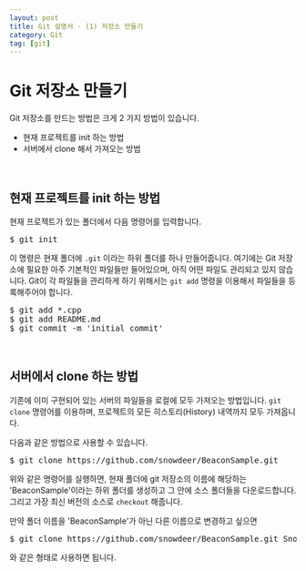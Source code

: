 ```yaml
---
layout: post
title: Git 설명서 - (1) 저장소 만들기
category: Git
tag: [git]
---
```

# Git 저장소 만들기

Git 저장소를 만드는 방법은 크게 2 가지 방법이 있습니다.

* 현재 프로젝트를 init 하는 방법
* 서버에서 clone 해서 가져오는 방법

<br>

## 현재 프로젝트를 init 하는 방법

현재 프로젝트가 있는 폴더에서 다음 명령어를 입력합니다.

<pre class="prettyprint">
$ git init
</pre>

이 명령은 현재 폴더에 `.git` 이라는 하위 폴더를 하나 만들어줍니다. 여기에는 Git 저장소에 필요한 아주 기본적인 파일들만 들어있으며, 아직 어떤 파일도 관리되고 있지 않습니다. Git이 각 파일들을 관리하게 하기 위해서는 `git add` 명령을 이용해서 파일들을 등록해주어야 합니다.

<pre class="prettyprint">
$ git add *.cpp
$ git add README.md
$ git commit -m 'initial commit'
</pre>

<br>

## 서버에서 clone 하는 방법

기존에 이미 구현되어 있는 서버의 파일들을 로컬에 모두 가져오는 방법입니다. `git clone` 명령어를 이용하며, 프로젝트의 모든 히스토리(History) 내역까지 모두 가져옵니다.

다음과 같은 방법으로 사용할 수 있습니다.

<pre class="prettyprint">
$ git clone https://github.com/snowdeer/BeaconSample.git
</pre>

위와 같은 명령어를 실행하면, 현재 폴더에 git 저장소의 이름에 해당하는 'BeaconSample'이라는 하위 폴더를 생성하고 그 안에 소스 폴더들을 다운로드합니다. 그리고 가장 최신 버전의 소스로 `checkout` 해줍니다.

만약 폴더 이름을 'BeaconSample'가 아닌 다른 이름으로 변경하고 싶으면

<pre class="prettyprint">
$ git clone https://github.com/snowdeer/BeaconSample.git SnowBeaconSample
</pre>

와 같은 형태로 사용하면 됩니다.